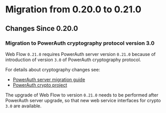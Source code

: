 # Migration from 0.20.0 to 0.21.0

## Changes Since 0.20.0

### Migration to PowerAuth cryptography protocol version 3.0

Web Flow `0.21.0` requires PowerAuth server version `0.21.0` because of introduction of version `3.0` of PowerAuth cryptography protocol.

For details about cryptography changes see:
- [PowerAuth server migration guide](https://github.com/wultra/powerauth-server/blob/develop/docs/PowerAuth-Server-0.21.0.md#powerauth-protocol-version-30)
- [PowerAuth crypto project](https://github.com/wultra/powerauth-crypto)

The upgrade of Web Flow to version `0.21.0` needs to be performed after PowerAuth server upgrade, so that new web service interfaces for crypto `3.0` are available.
